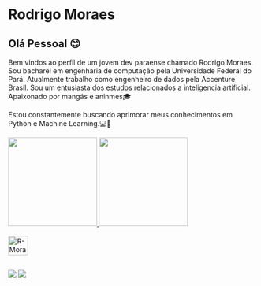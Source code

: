 # Rodrigo Moraes


## Olá Pessoal :blush:
Bem vindos ao perfil de um jovem dev paraense chamado Rodrigo Moraes.
Sou bacharel em engenharia de computação pela Universidade Federal do Pará.
Atualmente trabalho como engenheiro de dados pela Accenture Brasil.
Sou um entusiasta dos estudos relacionados a inteligencia artificial.
Apaixonado por mangás e aninmes:mortar_board:

Estou constantemente buscando aprimorar meus conhecimentos em Python e Machine Learning.:computer::muscle:
<div>
  <a href='https://github.com/R-Moraes'>
  <img height="180em" src="https://github-readme-stats.vercel.app/api?username=R-Moraes&show_icons=true&theme=dracula&include_all_commits=true&count_private=true"/>
  <img height="180em" src="https://github-readme-stats.vercel.app/api/top-langs/?username=R-Moraes&layout=compact&langs_count=16&theme=dracula"/>
</div>

<div style="display: inline_block"><br>
  <img align="center" alt="R-Moraes-Python" height="40" width="40" src="https://raw.githubusercontent.com/jmnote/z-icons/master/svg/python.svg"/>
</div>

##  

<div>
  <a href="mailto:igo.moraes07@gmail.com"><img src="https://img.shields.io/badge/Gmail-D14836?style=for-the-badge&logo=gmail&logoColor=white" target="_blank"/></a>
  <a href="https://www.linkedin.com/in/rodrigo-moraes-041455198/"><img src="https://img.shields.io/badge/LinkedIn-0077B5?style=for-the-badge&logo=linkedin&logoColor=white" target="_blank"/></a>
</div>

